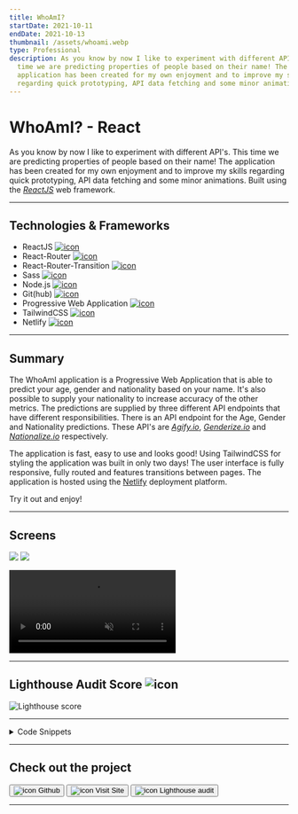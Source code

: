 ```yaml
---
title: WhoAmI?
startDate: 2021-10-11
endDate: 2021-10-13
thumbnail: /assets/whoami.webp
type: Professional
description: As you know by now I like to experiment with different API's. This
  time we are predicting properties of people based on their name! The
  application has been created for my own enjoyment and to improve my skills
  regarding quick prototyping, API data fetching and some minor animations.
---
```

# WhoAmI? - React

As you know by now I like to experiment with different API's. This time we are predicting properties of people based on their name!
The application has been created for my own enjoyment and to improve my skills regarding quick prototyping, API data fetching
and some minor animations. Built using the *[ReactJS](https://reactjs.org/)* web framework.

- - -

## Technologies & Frameworks

* ReactJS [![icon](/assets/react.png)](https://reactjs.org/)
* React-Router [![icon](/assets/react-router.png)](https://reactrouter.com/)
* React-Router-Transition [![icon](/assets/react-router.png)](http://maisano.github.io/react-router-transition/)
* Sass [![icon](/assets/sass.png)](https://sass-lang.com/)
* Node.js [![icon](/assets/nodejs.png)](https://www.nodejs.org/)
* Git(hub) [![icon](/assets/github.png)](https://www.github.com/)
* Progressive Web Application [![icon](/assets/pwa.png)](https://web.dev/progressive-web-apps/)
* TailwindCSS [![icon](/assets/tailwindcss.png)](https://tailwindcss.com/)
* Netlify [![icon](/assets/netlify.png)](https://netlify.com/)

- - -

## Summary

The WhoAmI application is a Progressive Web Application that is able to predict your age, gender and nationality based on your name. 
It's also possible to supply your nationality to increase accuracy of the other metrics. The predictions are supplied by three
different API endpoints that have different responsibilities. There is an API endpoint for the Age, Gender and Nationality predictions.
These API's are *[Agify.io](http://Agify.io/)*, *[Genderize.io](http://Genderize.io/)*  and *[Nationalize.io](http://Nationalize.io/)* respectively.

The application is fast, easy to use and looks good! Using TailwindCSS for styling the application was built in only two days!
The user interface is fully responsive, fully routed and features transitions between pages. 
The application is hosted using the [Netlify](https://netlify.com/) deployment platform.

Try it out and enjoy!

- - -

## Screens

<div class="images-grid">
<img src="/assets/whoami_1.webp" />
<img src="/assets/whoami_2.webp" />
</div>

<video autoplay muted loop playsinline controls src="/assets/whoami.webm"></video>

- - -

## Lighthouse Audit Score ![icon](/assets/lighthouse.png)

![Lighthouse score](/assets/lighthouse_whoami.png)

- - -

<details>
<summary>Code Snippets</summary>
<div>

The following are some code snippets of pieces of code I'm proud of from this project. The snippets demonstrate clean, concise and powerful code. *(Code has been compacted)*
The largest file in the project is 80 lines of code which says something about the simplicity of the code.

**App component**\
The App component is responsible for housing the application layout & content and showing the correct pages based on route. 

```javascript
function App() {
  return (
      <Router>
          <div id="app" className={'text-text-primary'}>

              <div id={'background'} className={'fixed w-full h-full bg-primary top-0'}/>

              <Menu/>

              <Wave id={'wave'} className={'fixed bottom-0 bg-primary transition-transform origin-bottom scale-x-450 scale-y-650 animate-waveSm xsm:scale-150 xsm:animate-waveXsm sm:scale-100 sm:animate-wave'}/>

              <AnimatedSwitch
                  atEnter={{opacity: 0}}
                  atLeave={{opacity: 0}}
                  atActive={{opacity: 1}}
                  className={'relative'}>

                  <Route exact path='/' component={Home}/>

                  <Route exact path={['/result', '/result/:name', '/result/:name/:countryCode']} component={Result}/>

                  <Route path="/about" component={About}/>

                  <Route component={NotFound}/>

              </AnimatedSwitch>

              <Loader/>

          </div>
      </Router>
  );
}
```

**Results page**\
This code snippet demonstrates the Results page. It performs API requests to the different endpoints based on url parameters,
then the results are displayed in the DOM to the user.

```javascript
function Result() {
    const history = useHistory();
    const match = useRouteMatch();

    const name = match.params.name
    const countryCode = match.params.countryCode?.toUpperCase()
    const [result, setResult] = useState()

    useEffect(() => {
        if (name && !countryCode) {
            ApiService.lookUpByName(name).then(result => {
                setResult(result)
            })
        } else if (name && countryCode) {
            ApiService.lookUpByNameAndCountry(name, countryCode).then(result => {
                setResult(result)
            })
        } else { history.replace('/') }
    }, [name, countryCode, history])

    return (
        <Layout>
            <div className={'text-center'}>
                <h1 className={'main-title'}>Who Am I?</h1>
            </div>
            { result &&
            <div className={"content-container"}>
                <div className={'text-center bg-accent-1 p-4 shadow-lg sm:px-24'}>
                    <h1 className={'text-4xl my-4'}>{capitalize(name)}</h1>

                    {countryCode &&
                        <h2 className={'text-accent-3 mb-4'}>From <span className={'text-text-primary'}>{iso3311a2.getCountry(countryCode)}</span></h2>
                    }
                    
                    { !!result.ageResult?.age && <>
                        <h2 className={'text-accent-3'}>Age</h2>
                        <h1 className={'text-4xl mb-4'}>{result.ageResult.age}</h1></>
                    }

                    { !!result.genderResult?.gender && <>
                        <h2 className={'text-accent-3'}>Gender</h2>
                        {result.genderResult.gender === 'male' ?
                            <Male className={'fill-current w-[64px] h-[64px] m-auto'}/> :
                            <Female className={'fill-current w-[64px] h-[64px] m-auto'}/>
                        }
                        <div className={'text-sm text-accent-3 mb-4'}>Probability: <span className={'text-text-primary'}>{Math.round(100 * result.genderResult.probability)}%</span></div></>
                    }

                    { !!result.nationalityResult?.country?.length && <>
                        <h2 className={'text-accent-3'}>Nationality</h2>
                        <h1 className={'text-4xl'}>{iso3311a2.getCountry(result.nationalityResult.country[0].country_id)}</h1>
                        <div className={'text-sm text-accent-3'}>Probability: <span className={'text-text-primary'}>{Math.round(100 * result.nationalityResult.country[0].probability)}%</span></div></>
                    }

                    { !(!!result?.ageResult?.age || !!result?.genderResult?.gender || !!result?.nationalityResult?.country?.length) && <>
                        <span className={'text-primary block'}>You are a unknown alien... 👾</span>
                        <span className={'text-secondary text-sm'}>No known data based on your name.</span></>
                    }
                </div>
                <button onClick={() => { history.push('/') }} className={"bg-secondary p-2 text-primary font-bold transition-transform ease-in-out hover:scale-105 active:scale-95"}>Try Again!</button>
            </div>
            }
        </Layout>
    );
}
```

**API Service**\
This code snippet demonstrates the API Service JavaScript file. It performs API requests to each of the different endpoints
based on a supplied name or name & nationality. It then performs and combined the different results of each API request into a single
promise to be consumed by the application.

```javascript
const ApiService = {
    doLoad(url) { // Base method for doing http Get requests and returning the result
        return fetch(url).then(response => {
            if (response.status === 404) { return '' }
            if (response.status === 200) { return response.json() }})
            .then(data => {
                return data
            })
    },

    async lookUpByName(name) {
        const [ageResult, genderResult, nationalityResult] = await Promise.all([
            AgeService.getAgeByName(name),
            GenderService.getGenderByName(name),
            NationalityService.getNationalityByName(name)
        ]);

        return {ageResult, genderResult, nationalityResult}
    },

    async lookUpByNameAndCountry(name, countryCode) {
        const [ageResult, genderResult] = await Promise.all([
            AgeService.getAgeByNameAndCountry(name, countryCode),
            GenderService.getGenderByNameAndCountry(name, countryCode)
        ]);

        return {ageResult, genderResult}
    }
}
```

**Age Service**\
This code snippet demonstrates the Age Service JavaScript file. It performs API requests to the *[Agify.io](http://Agify.io/)* endpoint
based on a supplied name or name & nationality. It then returns the results or catches and throws a user-friendly error.

```javascript
const AgeService = {
    baseUrl: "https://api.agify.io",

    getAgeByName(name) {
        return ApiService.doLoad(`${this.baseUrl}?name=${name}`).then(jsonData => {
            return jsonData
        }).catch(e => {
            console.log('Error', e)
            alert('Error retrieving age by name... \nPlease try again later!',)
        })
    },

    getAgeByNameAndCountry(name, countryCode) {
        return ApiService.doLoad(`${this.baseUrl}?name=${name}&country_id=${countryCode}`).then(jsonData => {
            return jsonData
        }).catch(e => {
            console.log('Error', e)
            alert('Error retrieving age by name and country... \nPlease try again later!',)
        })
    },
}
```

</div>
</details>

- - -

## Check out the project

[<button>![icon](/assets/github.png) Github</button>](https://github.com/alianza/who_am_i)
[<button>![icon](/assets/whoami.webp) Visit Site</button>](https://whoami.jwvbremen.nl/)
[<button>![icon](/assets/lighthouse.png) Lighthouse audit</button>](/projects/whoami/lighthouse_whoami.html)

- - -
